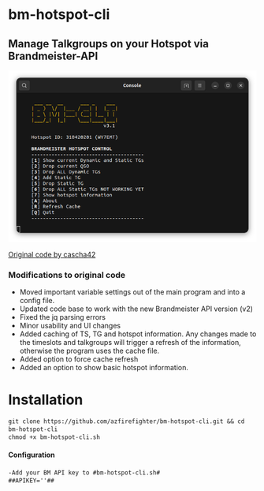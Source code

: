 # bm-hotspot-cli

## Manage Talkgroups on your Hotspot via Brandmeister-API

![Screenshot](Screenshot.png)

[Original code by cascha42](https://github.com/cascha42/bm-hotspot-cli)

### Modifications to original code
- Moved important variable settings out of the main program
and into a config file.
- Updated code base to work with the new Brandmeister API version (v2)
- Fixed the jq parsing errors
- Minor usability and UI changes
- Added caching of TS, TG and hotspot information.  Any changes made to the
timeslots and talkgroups will trigger a refresh of the information, otherwise
the program uses the cache file.
- Added option to force cache refresh
- Added an option to show basic hotspot information.

# Installation
```
git clone https://github.com/azfirefighter/bm-hotspot-cli.git && cd bm-hotspot-cli
chmod +x bm-hotspot-cli.sh
```
#### Configuration
```
-Add your BM API key to #bm-hotspot-cli.sh#
##APIKEY=''##
```
